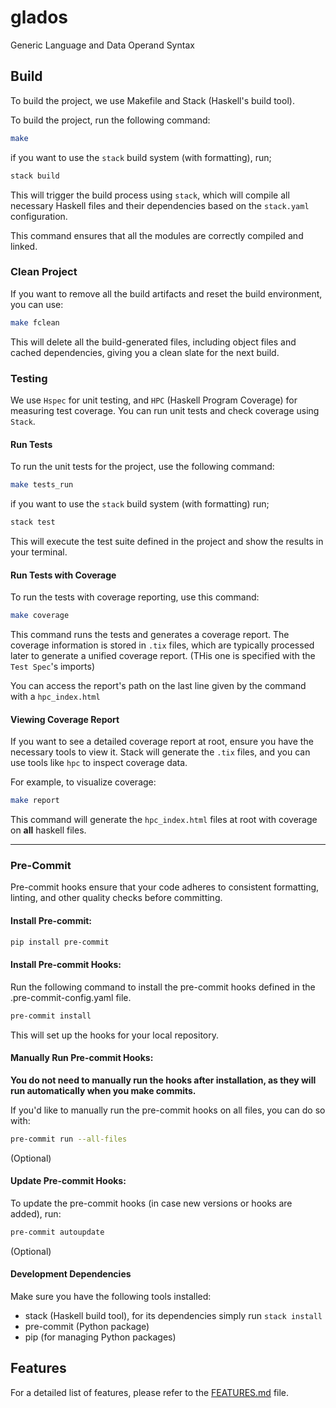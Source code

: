 # glados

Generic Language and Data Operand Syntax

## Build

To build the project, we use Makefile and Stack (Haskell's build tool).

To build the project, run the following command:

```sh
make
```

if you want to use the `stack` build system (with formatting), run;

```sh
stack build
```

This will trigger the build process using `stack`, which will compile all necessary Haskell files and their dependencies based on the `stack.yaml` configuration.

This command ensures that all the modules are correctly compiled and linked.

### Clean Project

If you want to remove all the build artifacts and reset the build environment, you can use:

```sh
make fclean
```

This will delete all the build-generated files, including object files and cached dependencies, giving you a clean slate for the next build.

### Testing

We use `Hspec` for unit testing, and `HPC` (Haskell Program Coverage) for measuring test coverage. You can run unit tests and check coverage using `Stack`.

#### Run Tests

To run the unit tests for the project, use the following command:

```sh
make tests_run
```

if you want to use the `stack` build system (with formatting) run;

```sh
stack test
```

This will execute the test suite defined in the project and show the results in your terminal.

#### Run Tests with Coverage

To run the tests with coverage reporting, use this command:

```sh
make coverage
```

This command runs the tests and generates a coverage report. The coverage information is stored in `.tix` files, which are typically processed later to generate a unified coverage report. (THis one is specified with the `Test Spec`'s imports)

You can access the report's path on the last line given by the command with a `hpc_index.html`

#### Viewing Coverage Report

If you want to see a detailed coverage report at root, ensure you have the necessary tools to view it. Stack will generate the `.tix` files, and you can use tools like `hpc` to inspect coverage data.

For example, to visualize coverage:

```sh
make report
```

This command will generate the `hpc_index.html` files at root with coverage on **all** haskell files.

----

### Pre-Commit

Pre-commit hooks ensure that your code adheres to consistent formatting, linting, and other quality checks before committing.

#### Install Pre-commit:

```sh
pip install pre-commit
```

#### Install Pre-commit Hooks:

Run the following command to install the pre-commit hooks defined in the .pre-commit-config.yaml file.

```sh
pre-commit install
```

This will set up the hooks for your local repository.


#### Manually Run Pre-commit Hooks:

**You do not need to manually run the hooks after installation, as they will run automatically when you make commits.**

If you'd like to manually run the pre-commit hooks on all files, you can do so with:

```sh
pre-commit run --all-files
```
(Optional)

#### Update Pre-commit Hooks:

To update the pre-commit hooks (in case new versions or hooks are added), run:

```sh
pre-commit autoupdate
```
(Optional)

#### Development Dependencies
Make sure you have the following tools installed:
- stack (Haskell build tool), for its dependencies simply run `stack install`
- pre-commit (Python package)
- pip (for managing Python packages)

## Features

For a detailed list of features, please refer to the [FEATURES.md](FEATURES.md) file.
